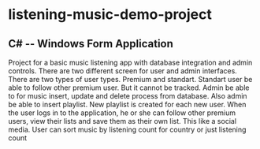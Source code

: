 # listening-music-demo-project
## C# -- Windows Form Application
Project for a basic music listening app with database integration and admin controls.
There are two different screen for user and admin interfaces.
There are two types of user types. Premium and standart. Standart user be able to follow other premium user. But it cannot be tracked.
Admin be able to for music insert, update and delete process from database. Also admin be able to insert playlist. New playlist is created for each new user.
When the user logs in to the application, he or she can follow other premium users, view their lists and save them as their own list. This like a social media.
User can sort music by listening count for country or just listening count

